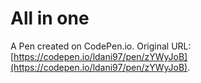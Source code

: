 # All in one

A Pen created on CodePen.io. Original URL: [https://codepen.io/ldani97/pen/zYWyJoB](https://codepen.io/ldani97/pen/zYWyJoB).

